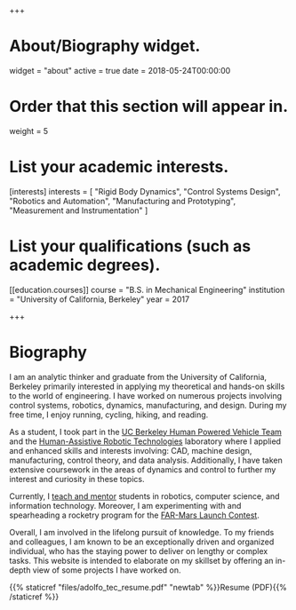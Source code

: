 +++
# About/Biography widget.
widget = "about"
active = true
date = 2018-05-24T00:00:00

# Order that this section will appear in.
weight = 5

# List your academic interests.
[interests]
  interests = [
    "Rigid Body Dynamics",
    "Control Systems Design",
    "Robotics and Automation",
    "Manufacturing and Prototyping",
    "Measurement and Instrumentation"
  ]

# List your qualifications (such as academic degrees).
[[education.courses]]
  course = "B.S. in Mechanical Engineering"
  institution = "University of California, Berkeley"
  year = 2017

+++

# Biography

I am an analytic thinker and graduate from the University of California, Berkeley primarily interested in applying my theoretical and hands-on skills to the world of engineering. I have worked on numerous projects involving control systems, robotics, dynamics, manufacturing, and design. During my free time, I enjoy running, cycling, hiking, and reading.

As a student, I took part in the [UC Berkeley Human Powered Vehicle Team](https://hpv.berkeley.edu) and the [Human-Assistive Robotic Technologies](http://hart.berkeley.edu) laboratory where I applied and enhanced skills and interests involving: CAD, machine design, manufacturing, control theory, and data analysis. Additionally, I have taken extensive coursework in the areas of dynamics and control to further my interest and curiosity in these topics.

Currently, I [teach and mentor](http://coded.academy/) students in robotics, computer science, and information technology. Moreover, I am experimenting with and spearheading a rocketry program for the [FAR-Mars Launch Contest](http://friendsofamateurrocketry.org/far-mars-launch-contest/).

Overall, I am involved in the lifelong pursuit of knowledge. To my friends and colleagues, I am known to be an exceptionally driven and organized individual, who has the staying power to deliver on lengthy or complex tasks. This website is intended to elaborate on my skillset by offering an in-depth view of some projects I have worked on.

{{% staticref "files/adolfo_tec_resume.pdf" "newtab" %}}Resume (PDF){{% /staticref %}}
